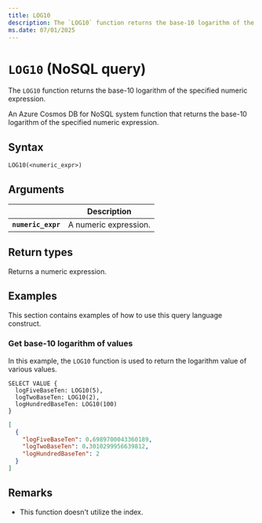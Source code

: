```yaml
---
title: LOG10
description: The `LOG10` function returns the base-10 logarithm of the specified numeric expression.
ms.date: 07/01/2025
---
```


# `LOG10` (NoSQL query)

The `LOG10` function returns the base-10 logarithm of the specified numeric expression.

An Azure Cosmos DB for NoSQL system function that returns the base-10 logarithm of the specified numeric expression.

## Syntax

```nosql
LOG10(<numeric_expr>)
```

## Arguments

| | Description |
| --- | --- |
| **`numeric_expr`** | A numeric expression. |

## Return types

Returns a numeric expression.

## Examples

This section contains examples of how to use this query language construct.

### Get base-10 logarithm of values

In this example, the `LOG10` function is used to return the logarithm value of various values.

```nosql
SELECT VALUE {
  logFiveBaseTen: LOG10(5),
  logTwoBaseTen: LOG10(2),
  logHundredBaseTen: LOG10(100)
}
```

```json
[
  {
    "logFiveBaseTen": 0.6989700043360189,
    "logTwoBaseTen": 0.3010299956639812,
    "logHundredBaseTen": 2
  }
]
```

## Remarks

- This function doesn't utilize the index.
